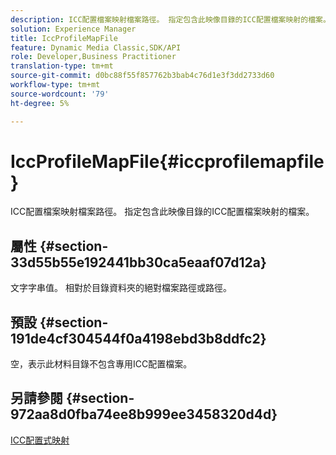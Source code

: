 ```yaml
---
description: ICC配置檔案映射檔案路徑。 指定包含此映像目錄的ICC配置檔案映射的檔案。
solution: Experience Manager
title: IccProfileMapFile
feature: Dynamic Media Classic,SDK/API
role: Developer,Business Practitioner
translation-type: tm+mt
source-git-commit: d0bc88f55f857762b3bab4c76d1e3f3dd2733d60
workflow-type: tm+mt
source-wordcount: '79'
ht-degree: 5%

---
```



# IccProfileMapFile{#iccprofilemapfile}

ICC配置檔案映射檔案路徑。 指定包含此映像目錄的ICC配置檔案映射的檔案。

## 屬性 {#section-33d55b55e192441bb30ca5eaaf07d12a}

文字字串值。 相對於目錄資料夾的絕對檔案路徑或路徑。

## 預設 {#section-191de4cf304544f0a4198ebd3b8ddfc2}

空，表示此材料目錄不包含專用ICC配置檔案。

## 另請參閱 {#section-972aa8d0fba74ee8b999ee3458320d4d}

[ICC配置式映射](../../../../../ir-api/material-cat/image-rendering-api-ref/c-ir-material-catalog/c-ir-icc-profile-map-reference/c-ir-icc-profile-map-reference.md#concept-8c2a7d205b8544ccaa159f5b66710012)
